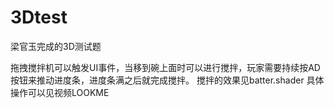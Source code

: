 # 3Dtest

梁官玉完成的3D测试题

拖拽搅拌机可以触发UI事件，当移到碗上面时可以进行搅拌，玩家需要持续按AD按钮来推动进度条，进度条满之后就完成搅拌。
搅拌的效果见batter.shader
具体操作可以见视频LOOKME
